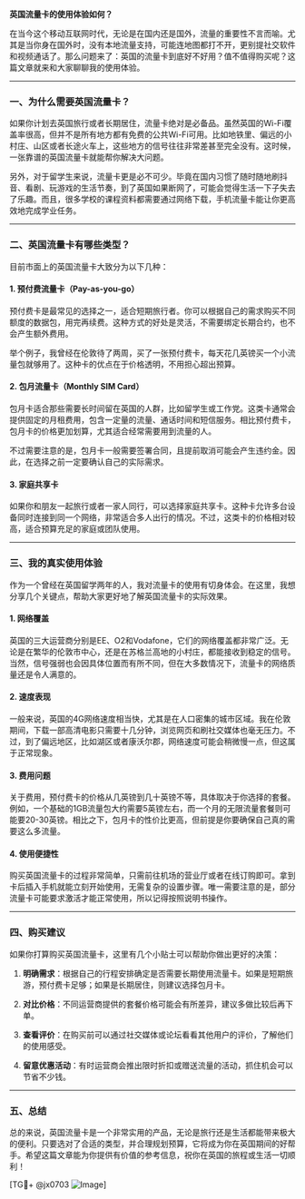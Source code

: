 **英国流量卡的使用体验如何？**

在当今这个移动互联网时代，无论是在国内还是国外，流量的重要性不言而喻。尤其是当你身在国外时，没有本地流量支持，可能连地图都打不开，更别提社交软件和视频通话了。那么问题来了：英国的流量卡到底好不好用？值不值得购买呢？这篇文章就来和大家聊聊我的使用体验。

---

### **一、为什么需要英国流量卡？**

如果你计划去英国旅行或者长期居住，流量卡绝对是必备品。虽然英国的Wi-Fi覆盖率很高，但并不是所有地方都有免费的公共Wi-Fi可用。比如地铁里、偏远的小村庄、山区或者长途火车上，这些地方的信号往往非常差甚至完全没有。这时候，一张靠谱的英国流量卡就能帮你解决大问题。

另外，对于留学生来说，流量卡更是必不可少。毕竟在国内习惯了随时随地刷抖音、看剧、玩游戏的生活节奏，到了英国如果断网了，可能会觉得生活一下子失去了乐趣。而且，很多学校的课程资料都需要通过网络下载，手机流量卡能让你更高效地完成学业任务。

---

### **二、英国流量卡有哪些类型？**

目前市面上的英国流量卡大致分为以下几种：

#### **1. 预付费流量卡（Pay-as-you-go）**
预付费卡是最常见的选择之一，适合短期旅行者。你可以根据自己的需求购买不同额度的数据包，用完再续费。这种方式的好处是灵活，不需要绑定长期合约，也不会产生额外费用。

举个例子，我曾经在伦敦待了两周，买了一张预付费卡，每天花几英镑买一个小流量包就够用了。这种卡的优点在于价格透明，不用担心超出预算。

#### **2. 包月流量卡（Monthly SIM Card）**
包月卡适合那些需要长时间留在英国的人群，比如留学生或工作党。这类卡通常会提供固定的月租费用，包含一定量的流量、通话时间和短信服务。相比预付费卡，包月卡的价格更加划算，尤其适合经常需要用到流量的人。

不过需要注意的是，包月卡一般需要签署合同，且提前取消可能会产生违约金。因此，在选择之前一定要确认自己的实际需求。

#### **3. 家庭共享卡**
如果你和朋友一起旅行或者一家人同行，可以选择家庭共享卡。这种卡允许多台设备同时连接到同一个网络，非常适合多人出行的情况。不过，这类卡的价格相对较高，适合预算充足的家庭或团队使用。

---

### **三、我的真实使用体验**

作为一个曾经在英国留学两年的人，我对流量卡的使用有切身体会。在这里，我想分享几个关键点，帮助大家更好地了解英国流量卡的实际效果。

#### **1. 网络覆盖**
英国的三大运营商分别是EE、O2和Vodafone，它们的网络覆盖都非常广泛。无论是在繁华的伦敦市中心，还是在苏格兰高地的小村庄，都能接收到稳定的信号。当然，信号强弱也会因具体位置而有所不同，但在大多数情况下，流量卡的网络质量还是令人满意的。

#### **2. 速度表现**
一般来说，英国的4G网络速度相当快，尤其是在人口密集的城市区域。我在伦敦期间，下载一部高清电影只需要十几分钟，浏览网页和刷社交媒体也毫无压力。不过，到了偏远地区，比如湖区或者康沃尔郡，网络速度可能会稍微慢一点，但这属于正常现象。

#### **3. 费用问题**
关于费用，预付费卡的价格从几英镑到几十英镑不等，具体取决于你选择的套餐。例如，一个基础的1GB流量包大约需要5英镑左右，而一个月的无限流量套餐则可能要20-30英镑。相比之下，包月卡的性价比更高，但前提是你要确保自己真的需要这么多流量。

#### **4. 使用便捷性**
购买英国流量卡的过程非常简单，只需前往机场的营业厅或者在线订购即可。拿到卡后插入手机就能立刻开始使用，无需复杂的设置步骤。唯一需要注意的是，部分流量卡可能要求激活才能正常使用，所以记得按照说明书操作。

---

### **四、购买建议**

如果你打算购买英国流量卡，这里有几个小贴士可以帮助你做出更好的决策：

1. **明确需求**：根据自己的行程安排确定是否需要长期使用流量卡。如果是短期旅游，预付费卡足够；如果是长期居住，则建议选择包月卡。
   
2. **对比价格**：不同运营商提供的套餐价格可能会有所差异，建议多做比较后再下单。

3. **查看评价**：在购买前可以通过社交媒体或论坛看看其他用户的评价，了解他们的使用感受。

4. **留意优惠活动**：有时运营商会推出限时折扣或赠送流量的活动，抓住机会可以节省不少钱。

---

### **五、总结**

总的来说，英国流量卡是一个非常实用的产品，无论是旅行还是生活都能带来极大的便利。只要选对了合适的类型，并合理规划预算，它将成为你在英国期间的好帮手。希望这篇文章能为你提供有价值的参考信息，祝你在英国的旅程或生活一切顺利！

[TG💪+ @jx0703 ![Image](https://github.com/user-attachments/assets/dbca1d08-cadb-493c-b0ec-ad6f7a83f270)]